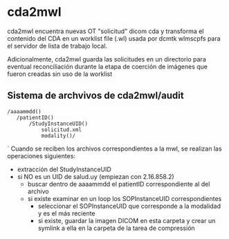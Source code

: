 # cda2mwl

cda2mwl encuentra nuevas OT "solicitud" dicom cda y transforma el contenido del CDA en un worklist file (.wl) usada por dcmtk wlmscpfs para el servidor de lista de trabajo local.

Adicionalmente, cda2mwl guarda las solicitudes en un directorio para eventual reconciliación durante la etapa de coerción de imágenes que fueron creadas sin uso de la worklist 

## Sistema de archvivos de cda2mwl/audit

 ``` 
 /aaaammdd()
    /patientID()
        /StudyInstanceUID()
            solicitud.xml
            modality()/
 ```
 `
 Cuando se reciben los archivos correspondientes a la mwl, se realizan las operaciones siguientes:
 - extracción del StudyInstanceUID
 - si NO es un UID de salud.uy (empiezan con 2.16.858.2)
     - buscar dentro de aaaammdd el patientID correspondiente al del archivo
     - si existe examinar en un loop los SOPInstanceUID correspondientes
         - seleccionar el SOPInstanceUID que corresponde a la modalidad y es el más reciente
         - si existe, guardar la imagen DICOM en esta carpeta y crear un symlink a ella en la carpeta de la tarea de compressión

